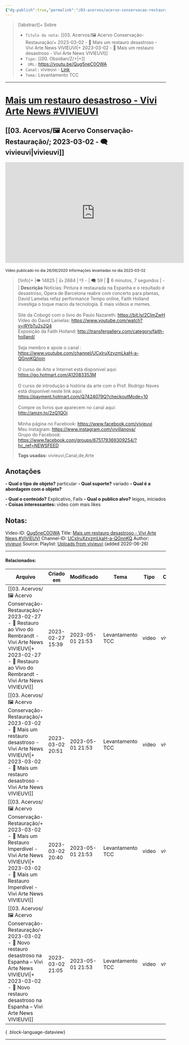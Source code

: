 ```yaml
---
{"dg-publish":true,"permalink":"/03-acervos/acervo-conservacao-restauracao/2023-03-02-mais-um-restauro-desastroso-vivi-arte-news-vivieuvi/","tags":["🖼️/🎥️"],"created":"2023-03-02T20:50:29.000-03:00","updated":"2023-05-01T21:53:06.548-03:00"}
---
```




>[!abstract]+ Sobre
>- `Titulo da nota:`  [[03. Acervos/🖼️ Acervo Conservação-Restauração/+ 2023-03-02   -  🎥️ Mais um restauro desastroso - Vivi Arte News VIVIEUVI\|+ 2023-03-02   -  🎥️ Mais um restauro desastroso - Vivi Arte News VIVIEUVI]]
>- `Tipo:`  [[00. Obsidian/Z/+\|+]]
>- ` URL:`  https://youtu.be/Qug5neC0OWA
>- `Canal:` vivieuvi - [Link](http://www.youtube.com/@vivieuvi)
>- `Tema:`   Levantamento TCC
***

# [Mais um restauro desastroso - Vivi Arte News #VIVIEUVI](https://youtu.be/Qug5neC0OWA)
## [[03. Acervos/🖼️ Acervo Conservação-Restauração/; 2023-03-02 - 🗨️ vivieuvi\|vivieuvi]]

<center><iframe width="560" height="315" src="https://www.youtube.com/embed/Qug5neC0OWA" title="YouTube video player" frameborder="0" allow="accelerometer; autoplay; clipboard-write; encrypted-media; gyroscope; picture-in-picture" allowfullscreen></iframe></center>

<small> Vídeo publicado no dia 26/06/2020</small> 
<small>Informações levantadas no dia 2023-03-02 </small>

>[!info]+ |👁️ 14825 | 👍 2684 | 👎 - | 🗨️ 59 | 🎥️ 6 minutos, 7 segundos | -|
>**Descrição**
> Notícias: Pintura é restaurada na Espanha e o resultado é desastroso, Opera de Barcelona reabre com concerto para plantas, David Lamelas refaz performance Tempo online, Faith Holland investiga o toque macio da tecnologia. E mais vídeos e memes. <br><br>Site da Cobogó com o livro do Paulo Nazareth: https://bit.ly/2CImZwH <br>Vídeo do David Lamelas: https://www.youtube.com/watch?v=iRYbTu2s2Q4<br>Exposição da Faith Holland: http://transfergallery.com/category/faith-holland/<br><br>Seja membro e apoie o canal : https://www.youtube.com/channel/UCxIruXzvzmLkaH-a-QGnnKQ/join<br><br>O curso de Arte e Internet está disponível aqui: https://go.hotmart.com/A12083353M<br><br>O curso de introdução à história da arte com o Prof. Rodrigo Naves está disponível neste link aqui: https://payment.hotmart.com/Q7424079Q?checkoutMode=10<br><br>Compre os livros que aparecem no canal aqui: http://amzn.to/2zQ1QOi<br><br>Minha página no Facebook: https://www.facebook.com/vivieuvi<br>Meu instagram: https://www.instagram.com/vivillanova/<br>Grupo do Facebook: https://www.facebook.com/groups/675179369309254/?hc_ref=NEWSFEED
> 
> **Tags usadas:** vivieuvi,Canal,de,Arte


## Anotações
**- Qual o tipo de objeto?** 
particular
**- Qual suporte?**
variado
**- Qual é a abordagem com o objeto?**

**- Qual o conteúdo?**
Explicativo, Fails
**- Qual o publico alvo?**
leigos, iniciados
**- Coisas interessantes:**
video com mais likes



## Notas:

Video-ID: <a target='_blank' href='https://youtu.be/Qug5neC0OWA'>Qug5neC0OWA</a>
Title: <a target='_blank' href='https://youtu.be/Qug5neC0OWA'>Mais um restauro desastroso - Vivi Arte News #VIVIEUVI</a>
Channel-ID: <a target='_blank' href='https://www.youtube.com/channel/UCxIruXzvzmLkaH-a-QGnnKQ'>UCxIruXzvzmLkaH-a-QGnnKQ</a>
Author: <a target='_blank' href='https://www.youtube.com/channel/UCxIruXzvzmLkaH-a-QGnnKQ'>vivieuvi</a>
Source: Playlist: <a target='_blank' href='https://www.youtube.com/playlist?list=UUxIruXzvzmLkaH-a-QGnnKQ'>Uploads from vivieuvi</a> (added 2020-06-26)


***
#### Relacionados:
| Arquivo                                                                                                                                                                                                                        | Criado em        | Modificado       | Tema             | Tipo  | Canal    |
| ------------------------------------------------------------------------------------------------------------------------------------------------------------------------------------------------------------------------------ | ---------------- | ---------------- | ---------------- | ----- | -------- |
| [[03. Acervos/🖼️ Acervo Conservação-Restauração/+ 2023-02-27   -  🎥️ Restauro ao Vivo do Rembrandt - Vivi Arte News VIVIEUVI\|+ 2023-02-27   -  🎥️ Restauro ao Vivo do Rembrandt - Vivi Arte News VIVIEUVI]]             | 2023-02-27 15:39 | 2023-05-01 21:53 | Levantamento TCC | video | vivieuvi |
| [[03. Acervos/🖼️ Acervo Conservação-Restauração/+ 2023-03-02   -  🎥️ Mais um restauro desastroso - Vivi Arte News VIVIEUVI\|+ 2023-03-02   -  🎥️ Mais um restauro desastroso - Vivi Arte News VIVIEUVI]]                 | 2023-03-02 20:51 | 2023-05-01 21:53 | Levantamento TCC | video | vivieuvi |
| [[03. Acervos/🖼️ Acervo Conservação-Restauração/+ 2023-03-02   -  🎥️ Mais um Restauro Imperdível - Vivi Arte News VIVIEUVI\|+ 2023-03-02   -  🎥️ Mais um Restauro Imperdível - Vivi Arte News VIVIEUVI]]                 | 2023-03-02 20:40 | 2023-05-01 21:53 | Levantamento TCC | video | vivieuvi |
| [[03. Acervos/🖼️ Acervo Conservação-Restauração/+ 2023-03-02   -  🎥️ Novo restauro desastroso na Espanha – Vivi Arte News VIVIEUVI\|+ 2023-03-02   -  🎥️ Novo restauro desastroso na Espanha – Vivi Arte News VIVIEUVI]] | 2023-03-02 21:05 | 2023-05-01 21:53 | Levantamento TCC | video | vivieuvi |

{ .block-language-dataview}
***


